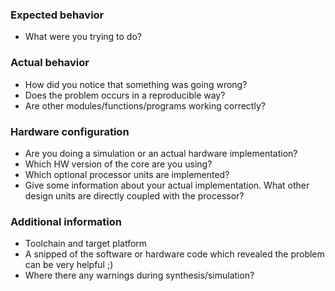 ### Expected behavior
- What were you trying to do?

### Actual behavior
- How did you notice that something was going wrong?
- Does the problem occurs in a reproducible way?
- Are other modules/functions/programs working correctly?

### Hardware configuration
- Are you doing a simulation or an actual hardware implementation?
- Which HW version of the core are you using?
- Which optional processor units are implemented?
- Give some information about your actual implementation. What other design units are directly coupled with the processor?

### Additional information
- Toolchain and target platform
- A snipped of the software or hardware code which revealed the problem can be very helpful ;)
- Where there any warnings during synthesis/simulation?
